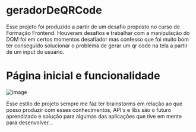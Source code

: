 # geradorDeQRCode

Esse projeto foi produzido a partir de um desafio proposto no curso de Formação Frontend. Houveram desafios e trabalhar com a manipulação do DOM foi em certos momentos desafiador mas confesso que foi muito bom ter conseguido solucionar o problema de gerar um qr code na tela a partir de um input do usuário.

# Página inicial e funcionalidade
![image](https://github.com/fabioDev21/geradorDeQRCode/assets/111830665/c066c8da-7312-487a-820e-09490b592b75)

Esse estilo de projeto sempre me faz ter brainstorms em relação ao que posso produzir com esses conhecimentos, API's e libs são o futuro aprendizado e solução para algumas das aplicações que tive em mente para desenvolver...
